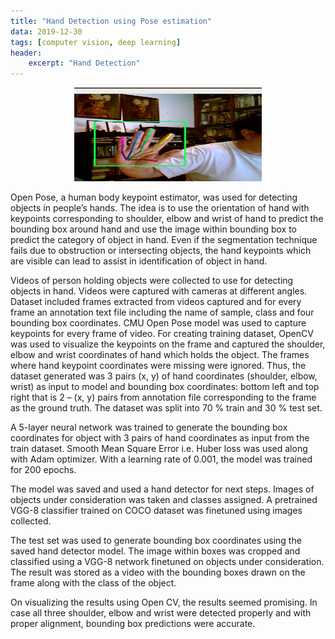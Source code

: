 ```yaml
---
title: "Hand Detection using Pose estimation"
data: 2019-12-30
tags: [computer vision, deep learning]
header:
    excerpt: "Hand Detection"
---
```


<p class="aligncenter">
    <img src="/images/hand.png" width="300" height="150"/>
</p>

<style>
.aligncenter {
    text-align: center;
}
</style>

Open Pose, a human body keypoint estimator, was used for detecting objects in people’s hands. 
The idea is to use the orientation of hand with keypoints corresponding to shoulder, elbow and wrist of hand to predict the bounding box around hand and use the image within bounding box to predict the category of object in hand. Even if the segmentation technique fails due to obstruction or intersecting objects, the hand keypoints which are visible can lead to assist in identification of object in hand.

Videos of person holding objects were collected to use for detecting objects in hand. Videos were captured with cameras at different angles. Dataset included frames extracted from videos captured and for every frame an annotation text file including the name of sample,
class and four bounding box coordinates. CMU Open Pose model was used to capture keypoints for every frame of video. For creating training dataset, OpenCV was used to visualize the keypoints on the frame and captured the shoulder, elbow and wrist coordinates of hand which holds the object. The frames where hand keypoint coordinates were missing were ignored. Thus, the dataset generated was 3 pairs (x, y) of hand coordinates (shoulder, elbow, wrist) as input to model and bounding box coordinates: bottom left and top right that is 2 – (x, y) pairs from annotation file corresponding to the frame as the ground truth.
The dataset was split into 70 % train and 30 % test set.

A 5-layer neural network was trained to generate the bounding box coordinates for object with 3 pairs of hand coordinates as input from the train dataset. Smooth Mean Square Error i.e. Huber loss was used along with Adam optimizer. With a learning rate of 0.001, the model was trained for 200 epochs.

The model was saved and used a hand detector for next steps. Images of objects under consideration was taken and classes assigned. A pretrained VGG-8 classifier trained on COCO dataset was finetuned using images collected.

The test set was used to generate bounding box coordinates using the saved hand detector model. The image within boxes was cropped and classified using a VGG-8 network finetuned on
objects under consideration. The result was stored as a video with the bounding boxes drawn on the frame along with
the class of the object. 

On visualizing the results using Open CV, the results seemed promising. In case all three shoulder, elbow and wrist were detected properly and with proper alignment, bounding box predictions were accurate.